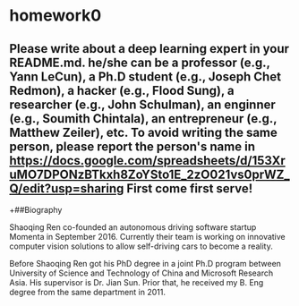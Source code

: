 # homework0
Please write about a deep learning expert in your README.md.
he/she can be a professor (e.g., Yann LeCun), a Ph.D student (e.g., Joseph Chet Redmon), a hacker (e.g., Flood Sung), a researcher (e.g., John Schulman), an enginner (e.g., Soumith Chintala), an entrepreneur (e.g., Matthew Zeiler), etc.
To avoid writing the same person, please report the person's name in  
https://docs.google.com/spreadsheets/d/153XruMO7DPONzBTkxh8ZoYSto1E_2zO021vs0prWZ_Q/edit?usp=sharing
First come first serve!
-------
+##Biography

Shaoqing Ren co-founded an autonomous driving software startup Momenta in September 2016. Currently their team is working on innovative computer vision solutions to allow self-driving cars to become a reality. 

Before Shaoqing Ren got his PhD degree in a joint Ph.D program between University of Science and Technology of China and Microsoft Research Asia. His supervisor is Dr. Jian Sun. Prior that, he received my B. Eng degree from the same department in 2011. 





